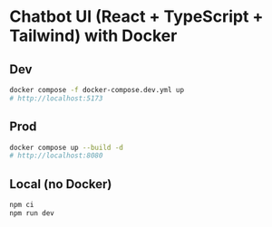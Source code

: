 # Chatbot UI (React + TypeScript + Tailwind) with Docker

## Dev
```bash
docker compose -f docker-compose.dev.yml up
# http://localhost:5173
```

## Prod
```bash
docker compose up --build -d
# http://localhost:8080
```

## Local (no Docker)
```bash
npm ci
npm run dev
```

